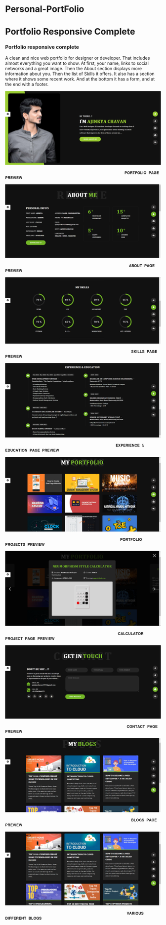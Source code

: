 # Personal-PortFolio

# Portfolio Responsive Complete

### Portfolio responsive complete
A clean and nice web portfolio for designer or developer. That includes almost everything you want to show. At first, your name, links to social networks and a great image. Then the About section displays more information about you. Then the list of Skills it offers. It also has a section where it shows some recent work. And at the bottom it has a form, and at the end with a footer.


![preview img](Previews/Preview-1.png)

                                                          𝐏𝐎𝐑𝐓𝐅𝐎𝐋𝐈𝐎 𝐏𝐀𝐆𝐄 𝐏𝐑𝐄𝐕𝐈𝐄𝐖

![preview img](Previews/Preview-2.png)

                                                            𝐀𝐁𝐎𝐔𝐓 𝐏𝐀𝐆𝐄 𝐏𝐑𝐄𝐕𝐈𝐄𝐖

![preview img](Previews/Preview-3.png)

                                                             𝐒𝐊𝐈𝐋𝐋𝐒 𝐏𝐀𝐆𝐄 𝐏𝐑𝐄𝐕𝐈𝐄𝐖

![preview img](Previews/Preview-4.png)

                                                      𝐄𝐗𝐏𝐄𝐑𝐈𝐄𝐍𝐂𝐄 & 𝐄𝐃𝐔𝐂𝐀𝐓𝐈𝐎𝐍 𝐏𝐀𝐆𝐄 𝐏𝐑𝐄𝐕𝐈𝐄𝐖

![preview img](Previews/Preview-5.png)

                                                        𝐏𝐎𝐑𝐓𝐅𝐎𝐋𝐈𝐎 𝐏𝐑𝐎𝐉𝐄𝐂𝐓𝐒 𝐏𝐑𝐄𝐕𝐈𝐄𝐖

![preview img](Previews/Preview-6.png)

                                                       𝐂𝐀𝐋𝐂𝐔𝐋𝐀𝐓𝐎𝐑 𝐏𝐑𝐎𝐉𝐄𝐂𝐓 𝐏𝐀𝐆𝐄 𝐏𝐑𝐄𝐕𝐈𝐄𝐖

![preview img](Previews/Preview-7.png)

                                                           𝐂𝐎𝐍𝐓𝐀𝐂𝐓 𝐏𝐀𝐆𝐄 𝐏𝐑𝐄𝐕𝐈𝐄𝐖

![preview img](Previews/Preview-8.png)

                                                             𝐁𝐋𝐎𝐆𝐒 𝐏𝐀𝐆𝐄 𝐏𝐑𝐄𝐕𝐈𝐄𝐖
                                                                               
   ![preview img](Previews/Preview-9.png)                                                                            
                                                                               
                                                           𝐕𝐀𝐑𝐈𝐎𝐔𝐒 𝐃𝐈𝐅𝐅𝐄𝐑𝐄𝐍𝐓 𝐁𝐋𝐎𝐆𝐒
